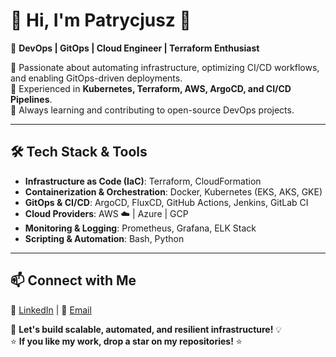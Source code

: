 # 🚀 Hi, I'm Patrycjusz 👋  

🌟 **DevOps | GitOps | Cloud Engineer | Terraform Enthusiast**  

🔹 Passionate about automating infrastructure, optimizing CI/CD workflows, and enabling GitOps-driven deployments.  
🔹 Experienced in **Kubernetes, Terraform, AWS, ArgoCD, and CI/CD Pipelines**.  
🔹 Always learning and contributing to open-source DevOps projects.  

---

## 🛠️ Tech Stack & Tools  
- **Infrastructure as Code (IaC)**: Terraform, CloudFormation  
- **Containerization & Orchestration**: Docker, Kubernetes (EKS, AKS, GKE)  
- **GitOps & CI/CD**: ArgoCD, FluxCD, GitHub Actions, Jenkins, GitLab CI  
- **Cloud Providers**: AWS ☁️ | Azure | GCP  
- **Monitoring & Logging**: Prometheus, Grafana, ELK Stack  
- **Scripting & Automation**: Bash, Python  
<!---
---

## 📌 Featured Projects  
🚀 **[GitOps Kubernetes Deployment](https://github.com/yourusername/gitops-k8s)** – Automating app deployment using **ArgoCD** & **Helm**.  
🌍 **[Terraform AWS EKS](https://github.com/yourusername/terraform-aws-eks)** – Infrastructure as Code (IaC) for Kubernetes clusters.  
⚡ **[CI/CD Pipeline](https://github.com/yourusername/cicd-pipeline)** – End-to-end CI/CD pipeline using GitHub Actions & Jenkins.  
-->
---

## 📫 Connect with Me  
💼 [LinkedIn](https://www.linkedin.com/in/patrycjusz-myszka/) | 📧 [Email](mailto:pat.myszka@gmail.com)  

🚀 **Let's build scalable, automated, and resilient infrastructure!** 💡  
⭐ **If you like my work, drop a star on my repositories!** ⭐  
